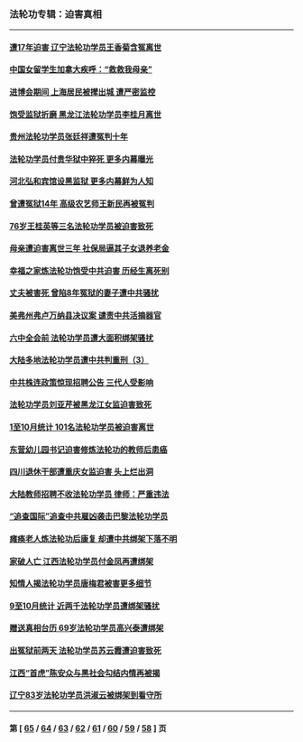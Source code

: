 ### 法轮功专辑：迫害真相
---
#### [遭17年迫害 辽宁法轮功学员王香菊含冤离世](../../pages/nf4379/n13384484.md) 
#### [中国女留学生加拿大疾呼：“救救我母亲”](../../pages/nf4379/n13385264.md) 
#### [进博会期间 上海居民被撵出城 遭严密监控](../../pages/nf4379/n13385048.md) 
#### [饱受监狱折磨 黑龙江法轮功学员李桂月离世](../../pages/nf4379/n13383886.md) 
#### [贵州法轮功学员张廷祥遭冤判十年](../../pages/nf4379/n13382182.md) 
#### [法轮功学员付贵华狱中猝死 更多内幕曝光](../../pages/nf4379/n13381637.md) 
#### [河北弘和宾馆设黑监狱 更多内幕鲜为人知](../../pages/nf4379/n13380687.md) 
#### [曾遭冤狱14年 高级农艺师王新民再被冤判](../../pages/nf4379/n13379932.md) 
#### [76岁王桂英等三名法轮功学员被迫害致死](../../pages/nf4379/n13379414.md) 
#### [母亲遭迫害离世三年 社保局逼其子女退养老金](../../pages/nf4379/n13377537.md) 
#### [幸福之家炼法轮功饱受中共迫害 历经生离死别](../../pages/nf4379/n13377039.md) 
#### [丈夫被害死 曾陷8年冤狱的妻子遭中共骚扰](../../pages/nf4379/n13367791.md) 
#### [美弗州弗卢万纳县决议案 谴责中共活摘器官](../../pages/nf4379/n13375911.md) 
#### [六中全会前 法轮功学员遭大面积绑架骚扰](../../pages/nf4379/n13375690.md) 
#### [大陆多地法轮功学员遭中共判重刑（3）](../../pages/nf4379/n13374324.md) 
#### [中共株连政策惊现招聘公告 三代人受影响](../../pages/nf4379/n13330731.md) 
#### [法轮功学员刘亚芹被黑龙江女监迫害致死](../../pages/nf4379/n13370209.md) 
#### [1至10月统计 101名法轮功学员被迫害离世](../../pages/nf4379/n13369752.md) 
#### [东营幼儿园书记迫害修炼法轮功的教师后患癌](../../pages/nf4379/n13365505.md) 
#### [四川退休干部遭重庆女监迫害 头上烂出洞](../../pages/nf4379/n13367312.md) 
#### [大陆教师招聘不收法轮功学员 律师：严重违法](../../pages/nf4379/n13365839.md) 
#### [“追查国际”追查中共雇凶袭击巴黎法轮功学员](../../pages/nf4379/n13367855.md) 
#### [瘫痪老人炼法轮功后康复 却遭中共绑架下落不明](../../pages/nf4379/n13365406.md) 
#### [家破人亡 江西法轮功学员付金凤再遭绑架](../../pages/nf4379/n13364762.md) 
#### [知情人揭法轮功学员唐梅君被害更多细节](../../pages/nf4379/n13362725.md) 
#### [9至10月统计 近两千法轮功学员遭绑架骚扰](../../pages/nf4379/n13361681.md) 
#### [赠送真相台历 69岁法轮功学员高兴泰遭绑架](../../pages/nf4379/n13359869.md) 
#### [出冤狱前两天 法轮功学员苏云霞遭迫害致死](../../pages/nf4379/n13359313.md) 
#### [江西“首虎”陈安众与黑社会勾结内情再被揭](../../pages/nf4379/n13356633.md) 
#### [辽宁83岁法轮功学员洪淑云被绑架到看守所](../../pages/nf4379/n13355933.md) 

---
#### 第 [ [65](./65.md) / [64](./64.md) / [63](./63.md) / [62](./62.md) / [61](./61.md) / [60](./60.md) / [59](./59.md) / [58](./58.md) ] 页
